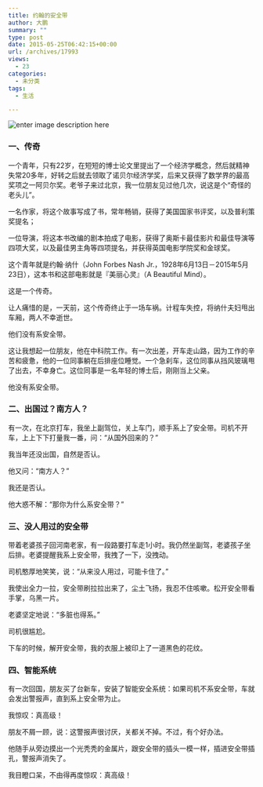 ```yaml
---
title: 约翰的安全带
author: 大鹏
summary: ""
type: post
date: 2015-05-25T06:42:15+00:00
url: /archives/17993
views:
  - 23
categories:
  - 未分类
tags:
  - 生活

---
```

![enter image description here][1]

### 一、传奇

一个青年，只有22岁，在短短的博士论文里提出了一个经济学概念，然后就精神失常20多年，好转之后就去领取了诺贝尔经济学奖，后来又获得了数学界的最高奖项之一阿贝尔奖。老爷子来过北京，我一位朋友见过他几次，说这是个“奇怪的老头儿”。

一名作家，将这个故事写成了书，常年畅销，获得了美国国家书评奖，以及普利策奖提名；

一位导演，将这本书改编的剧本拍成了电影，获得了奥斯卡最佳影片和最佳导演等四项大奖，以及最佳男主角等四项提名，并获得英国电影学院奖和金球奖。

这个青年就是约翰·纳什（John Forbes Nash Jr.，1928年6月13日－2015年5月23日），这本书和这部电影就是『美丽心灵』（A Beautiful Mind）。

这是一个传奇。

让人痛惜的是，一天前，这个传奇终止于一场车祸。计程车失控，将纳什夫妇甩出车厢，两人不幸逝世。

他们没有系安全带。

这让我想起一位朋友，他在中科院工作。有一次出差，开车走山路，因为工作的辛苦和疲惫，他的一位同事躺在后排座位睡觉。一个急刹车，这位同事从挡风玻璃甩了出去，不幸身亡。这位同事是一名年轻的博士后，刚刚当上父亲。

他没有系安全带。

### 二、出国过？南方人？

有一次，在北京打车，我坐上副驾位，关上车门，顺手系上了安全带。司机不开车，上上下下打量我一番，问：“从国外回来的？”

我当年还没出国，自然是否认。

他又问：“南方人？”

我还是否认。

他大惑不解：“那你为什么系安全带？”

### 三、没人用过的安全带

带着老婆孩子回河南老家，有一段路要打车走1小时。我仍然坐副驾，老婆孩子坐后排。老婆提醒我系上安全带，我拽了一下，没拽动。

司机憨厚地笑笑，说：“从来没人用过，可能卡住了。”

我使出全力一拉，安全带刷拉拉出来了，尘土飞扬，我忍不住咳嗽。松开安全带看手掌，乌黑一片。

老婆坚定地说：“多脏也得系。”

司机很尴尬。

下车的时候，解开安全带，我的衣服上被印上了一道黑色的花纹。

### 四、智能系统

有一次回国，朋友买了台新车，安装了智能安全系统：如果司机不系安全带，车就会发出警报声，直到系上安全带为止。

我惊叹：真高级！

朋友不屑一顾，说：这警报声很讨厌，关都关不掉。不过，有个好办法。

他随手从旁边摸出一个光秃秃的金属片，跟安全带的插头一模一样，插进安全带插孔，警报声消失了。

我目瞪口呆，不由得再度惊叹：真高级！

 [1]: http://www.thesentinel.com/mont/images/seat_belt.jpg
